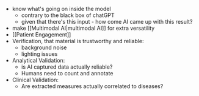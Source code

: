 - know what's going on inside the model
	- contrary to the black box of chatGPT
	- given that there's this input - how come AI came up with this result?
- make [[Multimodal AI|multimodal AI]] for extra versatility
- [[Patient Engagement]]
- Verification, that material is trustworthy and reliable:
	- background noise
	- lighting issues
- Analytical Validation:
	- is AI captured data actually reliable?
	- Humans need to count and annotate
- Clinical Validation:
	- Are extracted measures actually correlated to diseases?